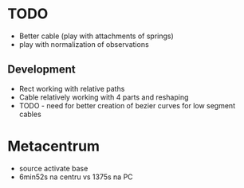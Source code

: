 # TODO

- Better cable (play with attachments of springs)
- play with normalization of observations

## Development

- Rect working with relative paths
- Cable relatively working with 4 parts and reshaping
- TODO - need for better creation of bezier curves for low segment cables

# Metacentrum

- source activate base
- 6min52s na centru vs 1375s na PC
